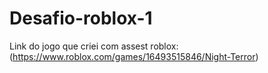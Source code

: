 # Desafio-roblox-1

Link do jogo que criei com assest roblox: (https://www.roblox.com/games/16493515846/Night-Terror)

